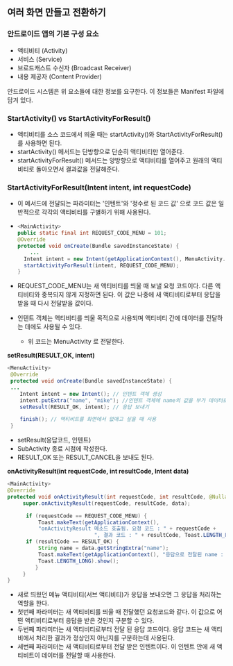 ## 여러 화면 만들고 전환하기



### 안드로이드 앱의 기본 구성 요소

- 액티비티 (Activity)
- 서비스 (Service)
- 브로드캐스트 수신자 (Broadcast Receiver)
- 내용 제공자 (Content Provider)

안드로이드 시스템은 위 요소들에 대한 정보를 요구한다. 이 정보들은 Manifest 파일에 담겨 있다.



### StartActivity() vs StartActivityForResult()

- 액티비티를 소스 코드에서 띄울 때는 startActivity()와 StartActivityForResult()를 사용하면 된다.
- startActivity() 메서드는 단방향으로 단순히 액티비티만 열어준다.
- startActivityForResult() 메서드는 양방향으로 액티비티를 열어주고 원래의 액티비티로 돌아오면서 결과값을 전달해준다.



### StartActivityForResult(Intent intent, int requestCode)

- 이 메서드에 전달되는 파라미터는 '인텐트'와 '정수로 된 코드 값' 으로 코드 값은 일반적으로 각각의 액티비티를 구별하기 위해 사용된다.

- ```  java
  <MainActivity>
  public static final int REQUEST_CODE_MENU = 101;
  @Override
  protected void onCreate(Bundle savedInstanceState) {
      ...
  	Intent intent = new Intent(getApplicationContext(), MenuActivity.class);
  	startActivityForResult(intent, REQUEST_CODE_MENU);
  }
  ```

- REQUEST_CODE_MENU는 새 액티비티를 띄울 때 보낼 요청 코드이다. 다른 액티비티와 중복되지 않게 지정하면 된다. 이 값은 나중에 새 액티비티로부터 응답을 받을 때 다시 전달받을 값이다.

- 인텐트 객체는 액티비티를 띄울 목적으로 사용되며 액티비티 간에 데이터를 전달하는 데에도 사용될 수 있다.

  - 위 코드는 MenuActivity 로 전달한다.



**setResult(RESULT_OK, intent)**

``` java
<MenuActivity>
 @Override
 protected void onCreate(Bundle savedInstanceState) {
 ...
 	Intent intent = new Intent(); // 인텐트 객체 생성
 	intent.putExtra("name", "mike"); //인텐트 객체에 name의 값을 부가 데이터로 추가. (key, value) 형식으로 삽입
 	setResult(RESULT_OK, intent); // 응답 보내기

 	finish(); // 액티비트를 화면에서 없애고 싶을 때 사용
 } 
```

- setResult(응답코드, 인텐트)
- SubActivity 종료 시점에 작성한다.
- RESULT_OK 또는 RESULT_CANCEL을 보내도 된다.





**onActivityResult(int requestCode, int resultCode, Intent data)**

``` java
<MainActivity>
@Override
protected void onActivityResult(int requestCode, int resultCode, @Nullable Intent data) {
     super.onActivityResult(requestCode, resultCode, data);

      if (requestCode == REQUEST_CODE_MENU) {
          Toast.makeText(getApplicationContext(),
          "onActivityResult 메소드 호출됨. 요청 코드 : " + requestCode +
                            ", 결과 코드 : " + resultCode, Toast.LENGTH_LONG).show();
      if (resultCode == RESULT_OK) {
          String name = data.getStringExtra("name");
          Toast.makeText(getApplicationContext(), "응답으로 전달된 name : " + name,
          Toast.LENGTH_LONG).show();
         }
     }
}
```

- 새로 띄웠던 메뉴 액티비티(서브 액티비티)가 응답을 보내오면 그 응답을 처리하는 역할을 한다.
- 첫번째 파라미터는 새 액티비티를 띄울 때 전달했던 요청코드와 같다. 이 값으로 어떤 액티비티로부터 응답을 받은 것인지 구분할 수 있다.
- 두번째 파라미터는 새 액티비티로부터 전달 된 응답 코드이다. 응답 코드는 새 액티비에서 처리한 결과가 정상인지 아닌지를 구분하는데 사용된다.
- 세번째 파라미터는 새 액티비티로부터 전달 받은 인텐트이다. 이 인텐트 안에 새 액티비트이 데이터를 전달할 때 사용한다.

